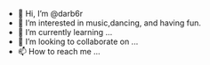 - 👋 Hi, I’m @darb6r
- 👀 I’m interested in music,dancing, and having fun.
- 🌱 I’m currently learning ...
- 💞️ I’m looking to collaborate on ...
- 📫 How to reach me ...

<!---
darb6r/darb6r is a ✨ special ✨ repository because its `README.md` (this file) appears on your GitHub profile.
You can click the Preview link to take a look at your changes.
--->
